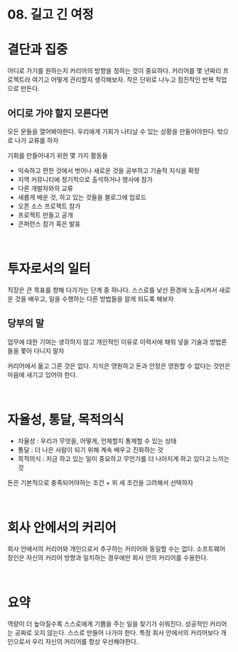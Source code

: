 # 08. 길고 긴 여정

# 결단과 집중

어디로 가기를 원하는지 커리어의 방향을 정하는 것이 중요하다. 커리어를 몇 년짜리 프로젝트라 여기고 어떻게 관리할지 생각해보자. 작은 단위로 나누고 점진적인 반복 작업으로 만든다.

## 어디로 가야 할지 모른다면

모든 문들을 열어봐야한다. 우리에게 기회가 나타날 수 있는 상황을 만들어야한다. 밖으로 나가 교류를 하자

기회를 만들어내기 위한 몇 가지 활동들

- 익숙하고 편한 것에서 벗어나 새로운 것을 공부하고 기술적 지식을 확장
- 지역 커뮤니티에 정기적으로 출석하거나 행사에 참가
- 다른 개발자와의 교류
- 새롭게 배운 것, 하고 있는 것들을 블로그에 업로드
- 오픈 소스 프로젝트 참가
- 프로젝트 만들고 공개
- 콘퍼런스 참가 혹은 발표



<br>



# 투자로서의 일터

직장은 큰 목표를 향해 다가가는 단계 중 하나다. 스스로를 낯선 환경에 노출시켜서 새로운 것을 배우고, 일을 수행하는 다른 방법들을 알게 되도록 해보자

## 당부의 말

업무에 대한 기여는 생각하지 않고 개인적인 이유로 이력서에 채워 넣을 기술과 방법론들을 쫓아 다니지 말자

커리어에서 옮고 그른 것은 없다. 지식은 영원하고 돈과 안정은 영원할 수 없다는 것만은 마음에 새기고 있어야 한다.



<br>



# 자율성, 통달, 목적의식

- 자율성 : 우리가 무엇을, 어떻게, 언제할지 통제할 수 있는 상태
- 통달 : 더 나은 사람이 되기 위해 계속 배우고 진화하는 것
- 목적의식 : 지금 하고 있는 일이 중요하고 무언가를 더 나아지게 하고 있다고 느끼는 것

돈은 기본적으로 충족되어야하는 조건 +  위 세 조건을 고려해서 선택하자



<br>



# 회사 안에서의 커리어

회사 안에서의 커리어와 개인으로서 추구하는 커리어와 동일할 수는 없다. 소프트웨어 장인은 자신의 커리어 방향과 일치하는 경우에만 회사 안의 커리어를 수용한다.



<br>



# 요약

역량이 더 높아질수록 스스로에게 기쁨을 주는 일을 찾기가 쉬워진다. 성공적인 커리어는 공짜로 오지 않는다. 스스로 만들어 나가야 한다. 특정 회사 안에서의 커리어보다 개인으로서 우리 자신의 커리어를 항상 우선해야한다.